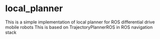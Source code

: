 # local_planner
This is a simple implementation of local planner for ROS differential drive mobile robots
This is based on TrajectoryPlannerROS in ROS navigation stack
